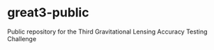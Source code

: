 great3-public
=============

Public repository for the Third Gravitational Lensing Accuracy Testing Challenge
